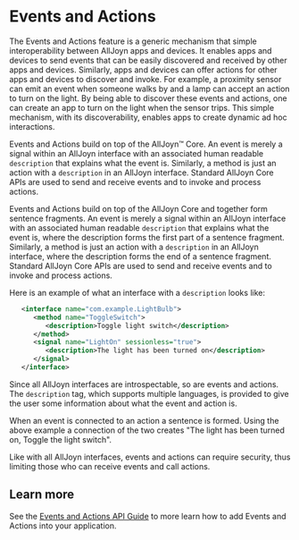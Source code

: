 # Events and Actions

The Events and Actions feature is a generic mechanism that
simple interoperability between AllJoyn apps and devices. It 
enables apps and devices to send events that can be easily 
discovered and received by other apps and devices. Similarly, 
apps and devices can offer actions for other apps and devices
to discover and invoke. For example, a proximity sensor can emit
an event when someone walks by and a lamp can accept an action
to turn on the light. By being able to discover these events
and actions, one can create an app to turn on the light when
the sensor trips. This simple mechanism, with its discoverability,
enables apps to create dynamic ad hoc interactions.

Events and Actions build on top of the AllJoyn&trade; Core.
An event is merely a signal within an AllJoyn interface with
an associated human readable `description` that explains what
the event is. Similarly, a method is just an action with a
`description` in an AllJoyn interface. Standard AllJoyn Core
APIs are used to send and receive events and to invoke and
process actions.

Events and Actions build on top of the AllJoyn Core and 
together form sentence fragments. An event is merely a signal 
within an AllJoyn interface with an associated human readable 
`description` that explains what the event is, where the description
forms the first part of a sentence fragment. Similarly, a method is 
just an action with a `description` in an AllJoyn interface, 
where the description forms the end of a sentence fragment. 
Standard AllJoyn Core APIs are used to send and receive events
and to invoke and process actions.

Here is an example of what an interface with a `description` 
looks like:

```xml
   <interface name="com.example.LightBulb">
      <method name="ToggleSwitch">
         <description>Toggle light switch</description>
      </method>
      <signal name="LightOn" sessionless="true">
         <description>The light has been turned on</description>
      </signal>
   </interface>
```

Since all AllJoyn interfaces are introspectable, so are events
and actions. The `description` tag, which supports multiple
languages, is provided to give the user some information about
what the event and action is.

When an event is connected to an action a sentence is formed. 
Using the above example a connection of the two creates "The light 
has been turned on, Toggle the light switch".

Like with all AllJoyn interfaces, events and actions can require
security, thus limiting those who can receive events and call 
actions.

## Learn more

See the [Events and Actions API Guide][events-actions] to more 
learn how to add Events and Actions into your application.

[events-actions]: /develop/api-guide/events-and-actions